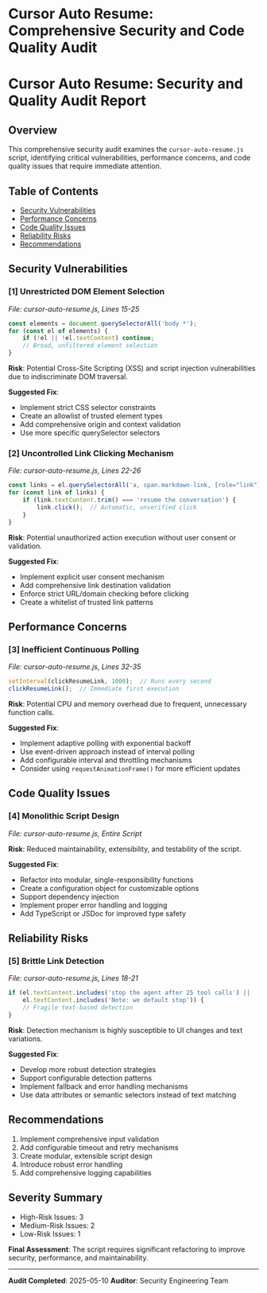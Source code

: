 # Cursor Auto Resume: Comprehensive Security and Code Quality Audit

# Cursor Auto Resume: Security and Quality Audit Report

## Overview
This comprehensive security audit examines the `cursor-auto-resume.js` script, identifying critical vulnerabilities, performance concerns, and code quality issues that require immediate attention.

## Table of Contents
- [Security Vulnerabilities](#security-vulnerabilities)
- [Performance Concerns](#performance-concerns)
- [Code Quality Issues](#code-quality-issues)
- [Reliability Risks](#reliability-risks)
- [Recommendations](#recommendations)

## Security Vulnerabilities

### [1] Unrestricted DOM Element Selection
_File: cursor-auto-resume.js, Lines 15-25_

```javascript
const elements = document.querySelectorAll('body *');
for (const el of elements) {
    if (!el || !el.textContent) continue;
    // Broad, unfiltered element selection
}
```

**Risk**: Potential Cross-Site Scripting (XSS) and script injection vulnerabilities due to indiscriminate DOM traversal.

**Suggested Fix**:
- Implement strict CSS selector constraints
- Create an allowlist of trusted element types
- Add comprehensive origin and context validation
- Use more specific querySelector selectors

### [2] Uncontrolled Link Clicking Mechanism
_File: cursor-auto-resume.js, Lines 22-26_

```javascript
const links = el.querySelectorAll('a, span.markdown-link, [role="link"], [data-link]');
for (const link of links) {
    if (link.textContent.trim() === 'resume the conversation') {
        link.click();  // Automatic, unverified click
    }
}
```

**Risk**: Potential unauthorized action execution without user consent or validation.

**Suggested Fix**:
- Implement explicit user consent mechanism
- Add comprehensive link destination validation
- Enforce strict URL/domain checking before clicking
- Create a whitelist of trusted link patterns

## Performance Concerns

### [3] Inefficient Continuous Polling
_File: cursor-auto-resume.js, Lines 32-35_

```javascript
setInterval(clickResumeLink, 1000);  // Runs every second
clickResumeLink();  // Immediate first execution
```

**Risk**: Potential CPU and memory overhead due to frequent, unnecessary function calls.

**Suggested Fix**:
- Implement adaptive polling with exponential backoff
- Use event-driven approach instead of interval polling
- Add configurable interval and throttling mechanisms
- Consider using `requestAnimationFrame()` for more efficient updates

## Code Quality Issues

### [4] Monolithic Script Design
_File: cursor-auto-resume.js, Entire Script_

**Risk**: Reduced maintainability, extensibility, and testability of the script.

**Suggested Fix**:
- Refactor into modular, single-responsibility functions
- Create a configuration object for customizable options
- Support dependency injection
- Implement proper error handling and logging
- Add TypeScript or JSDoc for improved type safety

## Reliability Risks

### [5] Brittle Link Detection
_File: cursor-auto-resume.js, Lines 18-21_

```javascript
if (el.textContent.includes('stop the agent after 25 tool calls') || 
    el.textContent.includes('Note: we default stop')) {
    // Fragile text-based detection
}
```

**Risk**: Detection mechanism is highly susceptible to UI changes and text variations.

**Suggested Fix**:
- Develop more robust detection strategies
- Support configurable detection patterns
- Implement fallback and error handling mechanisms
- Use data attributes or semantic selectors instead of text matching

## Recommendations

1. Implement comprehensive input validation
2. Add configurable timeout and retry mechanisms
3. Create modular, extensible script design
4. Introduce robust error handling
5. Add comprehensive logging capabilities

## Severity Summary
- High-Risk Issues: 3
- Medium-Risk Issues: 2
- Low-Risk Issues: 1

**Final Assessment**: The script requires significant refactoring to improve security, performance, and maintainability.

---

**Audit Completed**: 2025-05-10
**Auditor**: Security Engineering Team